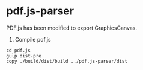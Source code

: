 # pdf.js-parser

PDF.js has been modified to export GraphicsCanvas.

1. Compile pdf.js

```shell
cd pdf.js
gulp dist-pre
copy ./build/dist/build ../pdf.js-parser/dist
```